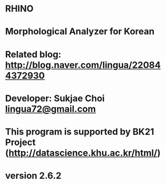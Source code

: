 # RHINO 
# Morphological Analyzer for Korean
# Related blog: http://blog.naver.com/lingua/220844372930
# Developer: Sukjae Choi <lingua72@gmail.com>
# This program is supported by BK21 Project (http://datascience.khu.ac.kr/html/)
# version 2.6.2
